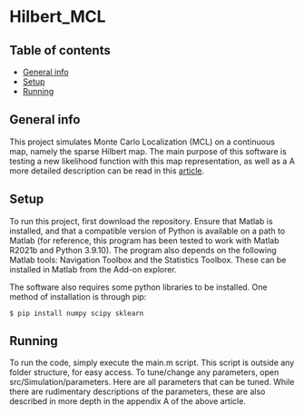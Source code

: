 # Hilbert_MCL
## Table of contents
* [General info](#general-info)
* [Setup](#setup)
* [Running](#running)

## General info
This project simulates Monte Carlo Localization (MCL) on a continuous map, namely the sparse Hilbert map. The main purpose of this software is testing a new likelihood function with this map representation, as well as a A more detailed description can be read in this [article](https://www.google.com). 
	
## Setup
To run this project, first download the repository. Ensure that Matlab is installed, and that a compatible version of Python is available on a path to Matlab (for reference, this program has been tested to work with Matlab R2021b and Python 3.9.10). The program also depends on the following Matlab tools: Navigation Toolbox and the Statistics Toolbox. These can be installed in Matlab from the Add-on explorer.

The software also requires some python libraries to be installed. One method of installation is through pip:

```
$ pip install numpy scipy sklearn
```
## Running
To run the code, simply execute the main.m script. This script is outside any folder structure, for easy access. To tune/change any parameters, open src/Simulation/parameters. Here are all parameters that can be tuned. While there are rudimentary descriptions of the parameters, these are also described in more depth in the appendix A of the above article.

